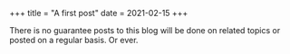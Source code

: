 +++
title = "A first post"
date = 2021-02-15
+++


There is no guarantee posts to this blog will be done on related topics or posted on a regular basis. Or ever.

